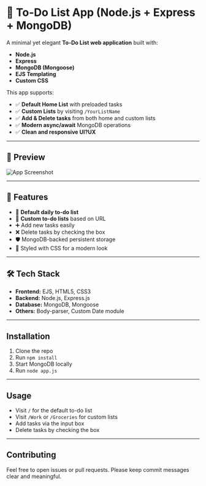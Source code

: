 # 📝 To-Do List App (Node.js + Express + MongoDB)

A minimal yet elegant **To-Do List web application** built with:
- **Node.js**
- **Express**
- **MongoDB (Mongoose)**
- **EJS Templating**
- **Custom CSS**

This app supports:
- ✅ **Default Home List** with preloaded tasks  
- ✅ **Custom Lists** by visiting `/YourListName`  
- ✅ **Add & Delete tasks** from both home and custom lists  
- ✅ **Modern async/await** MongoDB operations  
- ✅ **Clean and responsive UI?UX**  

---

## 📸 Preview
![App Screenshot](https://media.istockphoto.com/id/863607936/photo/to-do-list-on-note-pad-with-coffee-and-pen-on-office-desk.jpg?s=612x612&w=0&k=20&c=3ZpVRcBI9oGdPty0agkNlqzrAI3AnvjgpRdtDrjvHqI=)  

---

## 🚀 Features
- 📅 **Default daily to-do list**
- 📂 **Custom to-do lists** based on URL
- ➕ Add new tasks easily
- ❌ Delete tasks by checking the box
- 🛡 MongoDB-backed persistent storage
- 🎨 Styled with CSS for a modern look

---

## 🛠 Tech Stack
- **Frontend:** EJS, HTML5, CSS3
- **Backend:** Node.js, Express.js
- **Database:** MongoDB, Mongoose
- **Others:** Body-parser, Custom Date module

---
## Installation

1. Clone the repo  
2. Run `npm install`  
3. Start MongoDB locally  
4. Run `node app.js`
   
---
## Usage

- Visit `/` for the default to-do list  
- Visit `/Work` or `/Groceries` for custom lists  
- Add tasks via the input box  
- Delete tasks by checking the box
  
---
## Contributing

Feel free to open issues or pull requests. Please keep commit messages clear and meaningful.
